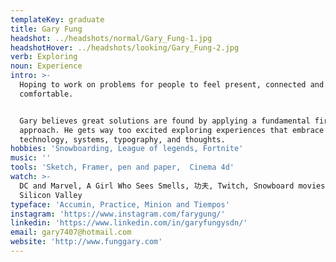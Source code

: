```yaml
---
templateKey: graduate
title: Gary Fung
headshot: ../headshots/normal/Gary_Fung-1.jpg
headshotHover: ../headshots/looking/Gary_Fung-2.jpg
verb: Exploring
noun: Experience
intro: >-
  Hoping to work on problems for people to feel present, connected and
  comfortable.


  Gary believes great solutions are found by applying a fundamental first
  approach. He gets way too excited exploring experiences that embrace
  technology, systems, typography, and thoughts.
hobbies: 'Snowboarding, League of legends, Fortnite'
music: ''
tools: 'Sketch, Framer, pen and paper,  Cinema 4d'
watch: >-
  DC and Marvel, A Girl Who Sees Smells, 功夫, Twitch, Snowboard movies and
  Silicon Valley
typeface: 'Accumin, Practice, Minion and Tiempos'
instagram: 'https://www.instagram.com/farygung/'
linkedin: 'https://www.linkedin.com/in/garyfungysdn/'
email: gary7407@hotmail.com
website: 'http://www.funggary.com'
---
```

